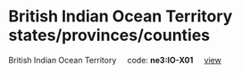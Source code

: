 # British Indian Ocean Territory states/provinces/counties
British Indian Ocean Territory&nbsp;&nbsp;&nbsp;&nbsp;&nbsp;code: **ne3:IO-X01**&nbsp;&nbsp;&nbsp;&nbsp;&nbsp;[view](../../export/geojson/medium/ne3/io/x01.geojson)&nbsp;&nbsp;&nbsp;&nbsp;&nbsp;

